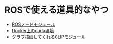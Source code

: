 # ROSで使える道具的なやつ
* [ROSノードモジュール](ros_node)
* [Docker上のcuda環境](ros_cuda)
* [グラフ描画してくれるCLIPモジュール](ros_clip)
